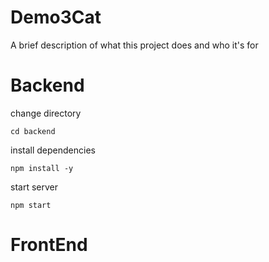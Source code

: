 # Demo3Cat

A brief description of what this project does and who it's for

# Backend 
change directory

    cd backend
install dependencies

    npm install -y 
start server

    npm start

# FrontEnd
